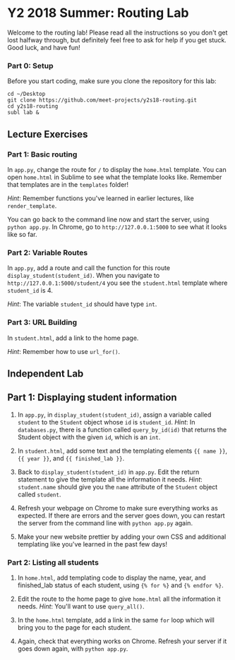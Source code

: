 # Y2 2018 Summer: Routing Lab

Welcome to the routing lab! Please read all the instructions so you don't
get lost halfway through, but definitely feel free to ask for help if you
get stuck. Good luck, and have fun!

### Part 0: Setup

Before you start coding, make sure you clone the repository for this lab:
```
cd ~/Desktop
git clone https://github.com/meet-projects/y2s18-routing.git
cd y2s18-routing
subl lab &
```

## Lecture Exercises

### Part 1: Basic routing

In `app.py`, change the route for `/` to display the `home.html`
template. You can open `home.html` in Sublime to see what the template
looks like. Remember that templates are in the `templates` folder!

*Hint*: Remember functions you've learned in earlier lectures, like
`render_template`.

You can go back to the command line now and start the server, using
`python app.py`. In Chrome, go to `http://127.0.0.1:5000` to see what
it looks like so far.

### Part 2: Variable Routes

In `app.py`, add a route and call the function for this route
`display_student(student_id)`. When you navigate to
`http://127.0.0.1:5000/student/4` you see the `student.html` template
where `student_id` is 4.

*Hint*: The variable `student_id` should have type `int`.

### Part 3: URL Building

In `student.html`, add a link to the home page.

*Hint*: Remember how to use `url_for()`.

## Independent Lab

## Part 1: Displaying student information

1. In `app.py`, in `display_student(student_id)`, assign a variable
called `student` to the `Student` object whose `id` is `student_id`.
*Hint*: In `databases.py`, there is a function called `query_by_id(id)` that
returns the Student object with the given `id`, which is an `int`.

2. In `student.html`, add some text and the templating elements `{{ name }}`,
`{{ year }}`, and `{{ finished_lab }}`.

3. Back to `display_student(student_id)` in `app.py`. Edit the return
statement to give the template all the information it needs.
*Hint*: `student.name` should give you the `name` attribute of the
`Student` object called `student`.

4. Refresh your webpage on Chrome to make sure everything works as expected.
If there are errors and the server goes down, you can restart the server
from the command line with `python app.py` again.

5. Make your new website prettier by adding your own CSS and additional
templating like you've learned in the past few days!

### Part 2: Listing all students

1. In `home.html`, add templating code to display the name, year, and
finished_lab status of each student, using `{% for %}` and `{% endfor %}`.

2. Edit the route to the home page to give `home.html` all the information
it needs. *Hint*: You'll want to use `query_all()`.

3. In the `home.html` template, add a link in the same `for` loop which will
bring you to the page for each student.

4. Again, check that everything works on Chrome. Refresh your server if it
goes down again, with `python app.py`.
